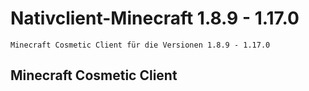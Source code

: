 # Nativclient-Minecraft 1.8.9 - 1.17.0

    Minecraft Cosmetic Client für die Versionen 1.8.9 - 1.17.0

## Minecraft Cosmetic Client 
